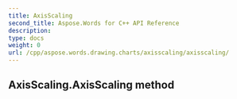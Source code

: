 ```yaml
---
title: AxisScaling
second_title: Aspose.Words for C++ API Reference
description: 
type: docs
weight: 0
url: /cpp/aspose.words.drawing.charts/axisscaling/axisscaling/
---
```

## AxisScaling.AxisScaling method





